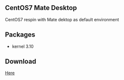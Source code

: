 ## CentOS7 Mate Desktop

CentOS7 respin with Mate dektop as default environment

## Packages
* kernel 3.10


## Download
[Here](https://sourceforge.net/projects/centos7-mate/files/iso/centos7-mate.iso/download)


